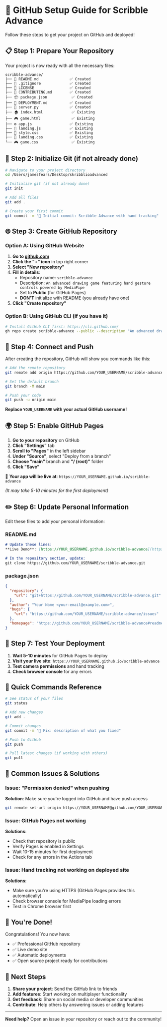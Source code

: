# 🚀 GitHub Setup Guide for Scribble Advance

Follow these steps to get your project on GitHub and deployed!

## 📋 Step 1: Prepare Your Repository

Your project is now ready with all the necessary files:

```
scribble-advance/
├── 📄 README.md              ✅ Created
├── 🚫 .gitignore             ✅ Created  
├── 📜 LICENSE                ✅ Created
├── 🤝 CONTRIBUTING.md        ✅ Created
├── 📦 package.json           ✅ Created
├── 🚀 DEPLOYMENT.md          ✅ Created
├── 🐍 server.py              ✅ Created
├── 🏠 index.html             ✅ Existing
├── 🎮 game.html              ✅ Existing
├── ⚙️ app.js                 ✅ Existing
├── 🎨 landing.js             ✅ Existing
├── 📱 style.css              ✅ Existing
├── 🎨 landing.css            ✅ Existing
└── 🎮 game.css               ✅ Existing
```

## 🔧 Step 2: Initialize Git (if not already done)

```bash
# Navigate to your project directory
cd /Users/jamesfears/Desktop/skribblioadvanced

# Initialize git (if not already done)
git init

# Add all files
git add .

# Create your first commit
git commit -m "🎨 Initial commit: Scribble Advance with hand tracking"
```

## 🌐 Step 3: Create GitHub Repository

### Option A: Using GitHub Website
1. **Go to [github.com](https://github.com)**
2. **Click the "+" icon** in top right corner
3. **Select "New repository"**
4. **Fill in details**:
   - Repository name: `scribble-advance`
   - Description: `An advanced drawing game featuring hand gesture controls powered by MediaPipe`
   - Set to **Public** (for GitHub Pages)
   - **DON'T** initialize with README (you already have one)
5. **Click "Create repository"**

### Option B: Using GitHub CLI (if you have it)
```bash
# Install GitHub CLI first: https://cli.github.com/
gh repo create scribble-advance --public --description "An advanced drawing game featuring hand gesture controls powered by MediaPipe"
```

## 🔗 Step 4: Connect and Push

After creating the repository, GitHub will show you commands like this:

```bash
# Add the remote repository
git remote add origin https://github.com/YOUR_USERNAME/scribble-advance.git

# Set the default branch
git branch -M main

# Push your code
git push -u origin main
```

**Replace `YOUR_USERNAME` with your actual GitHub username!**

## 🌍 Step 5: Enable GitHub Pages

1. **Go to your repository** on GitHub
2. **Click "Settings"** tab
3. **Scroll to "Pages"** in the left sidebar
4. **Under "Source"**, select "Deploy from a branch"
5. **Choose "main"** branch and **"/ (root)"** folder
6. **Click "Save"**

🎉 **Your app will be live at**: `https://YOUR_USERNAME.github.io/scribble-advance`

*(It may take 5-10 minutes for the first deployment)*

## ✏️ Step 6: Update Personal Information

Edit these files to add your personal information:

### README.md
```markdown
# Update these lines:
**Live Demo**: [https://YOUR_USERNAME.github.io/scribble-advance](https://YOUR_USERNAME.github.io/scribble-advance)

# In the repository section, update:
git clone https://github.com/YOUR_USERNAME/scribble-advance.git
```

### package.json
```json
{
  "repository": {
    "url": "git+https://github.com/YOUR_USERNAME/scribble-advance.git"
  },
  "author": "Your Name <your-email@example.com>",
  "bugs": {
    "url": "https://github.com/YOUR_USERNAME/scribble-advance/issues"
  },
  "homepage": "https://github.com/YOUR_USERNAME/scribble-advance#readme"
}
```

## 🔧 Step 7: Test Your Deployment

1. **Wait 5-10 minutes** for GitHub Pages to deploy
2. **Visit your live site**: `https://YOUR_USERNAME.github.io/scribble-advance`
3. **Test camera permissions** and hand tracking
4. **Check browser console** for any errors

## 🎯 Quick Commands Reference

```bash
# See status of your files
git status

# Add new changes
git add .

# Commit changes
git commit -m "🐛 Fix: description of what you fixed"

# Push to GitHub
git push

# Pull latest changes (if working with others)
git pull
```

## 🚨 Common Issues & Solutions

### Issue: "Permission denied" when pushing
**Solution**: Make sure you're logged into GitHub and have push access
```bash
git remote set-url origin https://YOUR_USERNAME@github.com/YOUR_USERNAME/scribble-advance.git
```

### Issue: GitHub Pages not working
**Solutions**:
- Check that repository is public
- Verify Pages is enabled in Settings
- Wait 10-15 minutes for first deployment
- Check for any errors in the Actions tab

### Issue: Hand tracking not working on deployed site
**Solutions**:
- Make sure you're using HTTPS (GitHub Pages provides this automatically)
- Check browser console for MediaPipe loading errors
- Test in Chrome browser first

## 🎉 You're Done!

Congratulations! You now have:
- ✅ Professional GitHub repository
- ✅ Live demo site
- ✅ Automatic deployments
- ✅ Open source project ready for contributions

## 🔄 Next Steps

1. **Share your project**: Send the GitHub link to friends
2. **Add features**: Start working on multiplayer functionality
3. **Get feedback**: Share on social media or developer communities
4. **Contribute**: Help others by answering issues or adding features

---

**Need help?** Open an issue in your repository or reach out to the community! 